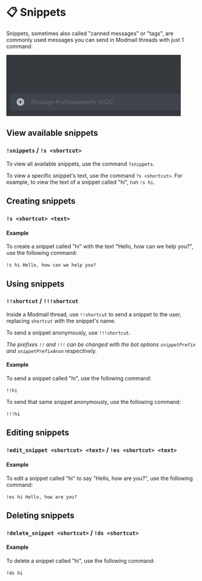 # 📋 Snippets
Snippets, sometimes also called "canned messages" or "tags", are commonly used messages you can send in Modmail threads with just 1 command.

![Snippets example](snippets.gif)

## View available snippets
### `!snippets` / `!s <shortcut>`

To view all available snippets, use the command `?snippets`.

To view a specific snippet's text, use the command `?s <shortcut>`.
For example, to view the text of a snippet called "hi", run `!s hi`.

## Creating snippets
### `!s <shortcut> <text>`

#### Example
To create a snippet called "hi" with the text "Hello, how can we help you?", use the following command:

`!s hi Hello, how can we help you?` 

## Using snippets
### `!!shortcut` / `!!!shortcut`
Inside a Modmail thread, use `!!shortcut` to send a snippet to the user, replacing `shortcut` with the snippet's name.

To send a snippet anonymously, use `!!!shortcut`.

*The prefixes `!!` and `!!!` can be changed with the bot options `snippetPrefix` and `snippetPrefixAnon` respectively.*

#### Example
To send a snippet called "hi", use the following command:

`!!hi`

To send that same snippet anonymously, use the following command:

`!!!hi`

## Editing snippets
### `!edit_snippet <shortcut> <text>` / `!es <shortcut> <text>`

#### Example
To edit a snippet called "hi" to say "Hello, how are you?", use the following command:

`!es hi Hello, how are you?`

## Deleting snippets
### `!delete_snippet <shortcut>` / `!ds <shortcut>`

#### Example
To delete a snippet called "hi", use the following command:

`!ds hi`
